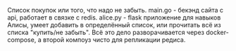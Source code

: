 Список покупок или того, что надо не забыть.
main.go - бекэнд сайта с api, работает в связке с redis.
alice.py - flask приложение для навыков Алисы, умеет добавить в определённый список, или прочитать всё из списка "купить/не забыть".
Всё это дело разворачивается через docker-compose, а
второй компоуз чисто для репликации редиса.
